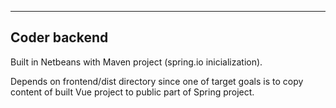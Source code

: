 ---------------
Coder  backend
---------------

Built in Netbeans with Maven project (spring.io inicialization).

Depends on frontend/dist directory since one of target goals is to copy content of built Vue project to public part of Spring project.

